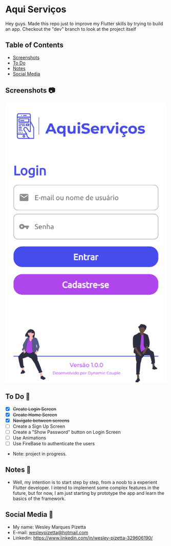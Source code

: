 # Aqui Serviços

Hey guys. Made this repo just to improve my Flutter skills by trying to build an app. Checkout the "dev" branch to look at the project itself

## Table of Contents

- [Screenshots](#screenshots-camera)
- [To Do](#to-do-pushpin)
- [Notes](#notes-notebook)
- [Social Media](#social-media-bust_in_silhouette)

## Screenshots :camera:

![login](login-screen.png)

## To Do :pushpin:

- [x] ~~Create Login Screen~~
- [x] ~~Create Home Screen~~
- [x] ~~Navigate between screens~~
- [ ] Create a Sign Up Screen
- [ ] Create a "Show Password" button on Login Screen
- [ ] Use Animations
- [ ] Use FireBase to authenticate the users

* Note: project in progress.

## Notes :notebook:

* Well, my intention is to start step by step, from a noob to a experient Flutter developer. I intend to implement some complex features in the future, but for now, I am just starting by prototype the app and learn the basics of the framework.

## Social Media :bust_in_silhouette:

* My name: Wesley Marques Pizetta
* E-mail: wesleypizetta@hotmail.com
* Linkedin: https://www.linkedin.com/in/wesley-pizetta-329606190/
